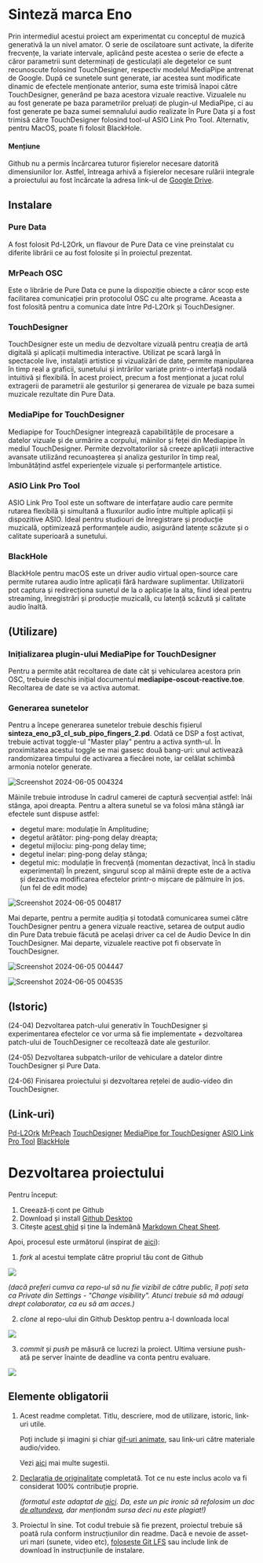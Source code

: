 # Sinteză marca Eno
Prin intermediul acestui proiect am experimentat cu conceptul de muzică generativă la un nivel amator. O serie de oscilatoare sunt activate, la diferite frecvențe, la variate intervale, aplicând peste acestea o serie de efecte a căror parametrii sunt determinați de gesticulații ale degetelor ce sunt recunoscute folosind TouchDesigner, respectiv modelul MediaPipe antrenat de Google. După ce sunetele sunt generate, iar acestea sunt modificate dinamic de efectele menționate anterior, suma este trimisă înapoi către TouchDesigner, generând pe baza acestora vizuale reactive. Vizualele nu au fost generate pe baza parametrilor preluați de plugin-ul MediaPipe, ci au fost generate pe baza sumei semnalului audio realizate în Pure Data și a fost trimisă către TouchDesigner folosind tool-ul ASIO Link Pro Tool. Alternativ, pentru MacOS, poate fi folosit BlackHole.

#### **Mențiune**
Github nu a permis încărcarea tuturor fișierelor necesare datorită dimensiunilor lor. Astfel, întreaga arhivă a fișierelor necesare rulării integrale a proiectului au fost încărcate la adresa link-ul de [Google Drive](https://drive.google.com/drive/folders/1d9RhZkud565UBXJyRiBKfEBCfW0GfrL5?usp=sharing).

## Instalare
### Pure Data
A fost folosit Pd-L2Ork, un flavour de Pure Data ce vine preinstalat cu diferite librării ce au fost folosite și în proiectul prezentat.

### MrPeach OSC
Este o librărie de Pure Data ce pune la dispoziție obiecte a căror scop este facilitarea comunicației prin protocolul OSC cu alte programe. Aceasta a fost folosită pentru a comunica date între Pd-L2Ork și TouchDesigner.

### TouchDesigner
TouchDesigner este un mediu de dezvoltare vizuală pentru creația de artă digitală și aplicații multimedia interactive. Utilizat pe scară largă în spectacole live, instalații artistice și vizualizări de date, permite manipularea în timp real a graficii, sunetului și intrărilor variate printr-o interfață nodală intuitivă și flexibilă. În acest proiect, precum a fost menționat a jucat rolul extragerii de parametrii ale gesturilor și generarea de vizuale pe baza sumei muzicale rezultate din Pure Data.

### MediaPipe for TouchDesigner
Mediapipe for TouchDesigner integrează capabilitățile de procesare a datelor vizuale și de urmărire a corpului, mâinilor și feței din Mediapipe în mediul TouchDesigner. Permite dezvoltatorilor să creeze aplicații interactive avansate utilizând recunoașterea și analiza gesturilor în timp real, îmbunătățind astfel experiențele vizuale și performanțele artistice.

### ASIO Link Pro Tool
ASIO Link Pro Tool este un software de interfațare audio care permite rutarea flexibilă și simultană a fluxurilor audio între multiple aplicații și dispozitive ASIO. Ideal pentru studiouri de înregistrare și producție muzicală, optimizează performanțele audio, asigurând latențe scăzute și o calitate superioară a sunetului.

### BlackHole
BlackHole pentru macOS este un driver audio virtual open-source care permite rutarea audio între aplicații fără hardware suplimentar. Utilizatorii pot captura și redirecționa sunetul de la o aplicație la alta, fiind ideal pentru streaming, înregistrări și producție muzicală, cu latență scăzută și calitate audio înaltă.



## (Utilizare)
### Inițializarea plugin-ului MediaPipe for TouchDesigner
Pentru a permite atât recoltarea de date cât și vehicularea acestora prin OSC, trebuie deschis inițial documentul **mediapipe-oscout-reactive.toe**. Recoltarea de date se va activa automat.
### Generarea sunetelor
Pentru a începe generarea sunetelor trebuie deschis fișierul **sinteza_eno_p3_cl_sub_pipo_fingers_2.pd**. Odată ce DSP a fost activat, trebuie activat toggle-ul "Master play" pentru a activa synth-ul. În proximitatea acestui toggle se mai gasesc două bang-uri: unul activează randomizarea timpului de activarea a fiecărei note, iar celălat schimbă armonia notelor generate. 

![Screenshot 2024-06-05 004324](https://github.com/lucagheorghe/PCON-proiect-final/assets/93280965/98577997-fc1b-4f07-a49b-2d4738a5b6a3)

Mâinile trebuie introduse în cadrul camerei de captură secvențial astfel: înâi stânga, apoi dreapta.
Pentru a altera sunetul se va folosi mâna stângă iar efectele sunt dispuse astfel:
- degetul mare: modulație în Amplitudine;
- degetul arătător: ping-pong delay dreapta;
- degetul mijlociu: ping-pong delay time;
- degetul inelar: ping-pong delay stânga;
- degetul mic: modulație în frecvență (momentan dezactivat, încă în stadiu experimental)
În prezent, singurul scop al mâinii drepte este de a activa și dezactiva modificarea efectelor printr-o mișcare de pălmuire în jos. (un fel de edit mode)

![Screenshot 2024-06-05 004817](https://github.com/lucagheorghe/PCON-proiect-final/assets/93280965/5323a6b8-d64d-43b5-b054-0f6559a65ded)

Mai departe, pentru a permite audiția și totodată comunicarea sumei către TouchDesigner pentru a genera vizuale reactive, setarea de output audio din Pure Data trebuie făcută pe același driver ca cel de Audio Device In din TouchDesigner. Mai departe, vizualele reactive pot fi observate în TouchDesigner.

![Screenshot 2024-06-05 004447](https://github.com/lucagheorghe/PCON-proiect-final/assets/93280965/73fcc56c-895c-412b-963a-a4a31f9372ca)

![Screenshot 2024-06-05 004535](https://github.com/lucagheorghe/PCON-proiect-final/assets/93280965/37bc6ee5-1e86-44c6-b1dc-68d834b55323)

## (Istoric)

(24-04) Dezvoltarea patch-ului generativ în TouchDesigner și experimentarea efectelor ce vor urma să fie implementate + dezvoltarea patch-ului de TouchDesigner ce recoltează date ale gesturilor.

(24-05) Dezvoltarea subpatch-urilor de vehiculare a datelor dintre TouchDesigner și Pure Data.

(24-06) Finisarea proiectului și dezvoltarea rețelei de audio-video din TouchDesigner.

## (Link-uri)
[Pd-L2Ork](https://puredata.info/downloads/Pd-L2Ork)
[MrPeach](https://github.com/pd-externals/mrpeach)
[TouchDesigner](https://derivative.ca/download)
[MediaPipe for TouchDesigner](https://github.com/torinmb/mediapipe-touchdesigner)
[ASIO Link Pro Tool](https://give.academy/downloads/2018/03/03/ODeusASIOLinkPro/)
[BlackHole](https://existential.audio/blackhole/)

# Dezvoltarea proiectului

Pentru început:

1. Creează-ți cont pe Github
2. Download și install [Github Desktop](https://desktop.github.com/)
3. Citește [acest ghid](https://charlesmartin.com.au/blog/2020/08/09/student-project-repository) și ține la îndemână [Markdown Cheat Sheet](https://www.markdownguide.org/cheat-sheet).

Apoi, procesul este următorul (inspirat de [aici](https://cs.anu.edu.au/courses/comp1720/deliverables/05-major-project/#submission-process)):

1. *fork* al acestui template către propriul tău cont de Github

![](assets/fork.gif)

_(dacă preferi cumva ca repo-ul să nu fie vizibil de către public, îl poți seta ca Private din Settings - "Change visibility". Atunci trebuie să mă adaugi drept colaborator, ca eu să am acces.)_

2. *clone* al repo-ului din Github Desktop pentru a-l downloada local

![](assets/clone.gif)

3. *commit* și *push* pe măsură ce lucrezi la proiect. Ultima versiune push-ată pe server înainte de deadline va conta pentru evaluare.

![](assets/commit.gif)

## Elemente obligatorii

1. Acest readme completat. Titlu, descriere, mod de utilizare, istoric, link-uri utile.

   Poți include și imagini și chiar [gif-uri animate](https://www.screentogif.com/), sau link-uri către materiale audio/video.
   
   Vezi [aici](https://charlesmartin.com.au/blog/2020/08/09/student-project-repository) mai multe sugestii.

2. [Declarația de originalitate](statement-of-originality.yml) completată. Tot ce nu este inclus acolo va fi considerat 100% contribuție proprie.

    *(formatul este adaptat de [aici](https://gitlab.cecs.anu.edu.au/comp1720/2018/comp1720-2018-major-project/-/blob/master/statement-of-originality.yml). Da, este un pic ironic să refolosim un doc [de altundeva](https://cs.anu.edu.au/courses/comp1720/resources/faq/#how-do-i-fill-out-my-statement-of-originality), dar menționăm sursa deci nu este plagiat!)*

3. Proiectul în sine. Tot codul trebuie să fie prezent, proiectul trebuie să poată rula conform instrucțiunilor din readme. Dacă e nevoie de asset-uri mari (sunete, video etc), [folosește Git LFS](https://git-lfs.github.com/) sau include link de download în instrucțiunile de instalare.

